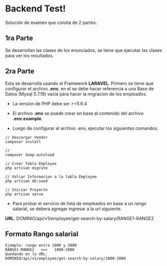 Backend Test!
===================

Solución de examen que consta de 2 partes.

1ra Parte
------------- 

Se desarrollan las clases de los enunciados, se tiene que ejecutar las clases para ver los resultados.

2ra Parte
------------- 

Esta se desarrolla usando el Framework **LARAVEL**. Primero se tiene que configurar el archivo **.env**, en el se debe hacer referencia a una Base de Datos (Mysql 5.7.19) vacia pára hacer la migracion de los empleados.

- La versión de PHP debe ser >=5.6.4

- El archivo **.env** se puede crear en base al contenido del archivo **.env.example**.

- Luego de configurar el archivo .env, ejecutar los siguientes comandos.

```
// Descargar Vendor 
composer install

// 
composer dump-autoload

// Crear Tabla Employee 
php artisan migrate

// Volcar Informacion a la tabla Employee
php artisan db:seed

// Iniciar Proyecto
php artisan serve
```

- Para probar el servicio de lista de empleados en base a un rango salarial, se debera agregar ingresar a la url siguiente.

**URL**:  DOMINIO/api/v1/employee/get-search-by-salary/RANGE1-RANGE2

Formato Rango salarial
----------------------

```
Ejemplo: rango entre 1000 y 2000
RANGE1-RANGE2   <=>   1000-2000
Quedando en la URL: 
DOMINIO/api/v1/employee/get-search-by-salary/1000-2000

```
